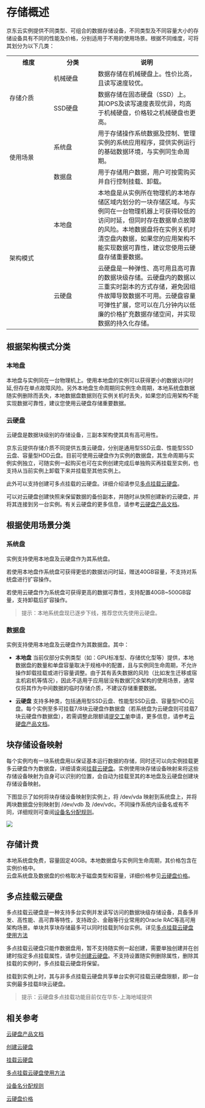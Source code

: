 # 存储概述
京东云实例提供不同类型、可组合的数据存储设备，不同类型及不同容量大小的存储设备具有不同的性能及价格，分别适用于不用的使用场景。根据不同维度，可将其划分为以下几类：
<table>
   <tr>
      <th width="100"> 维度 </th>
      <th width="100"> 分类  </th>
      <th> 说明 </th>
   </tr>
   <tr>
      <td rowspan="2"> 存储介质  </td>
      <td> 机械硬盘</td>
      <td> 数据存储在机械硬盘上。性价比高，且读写速度较优。   </td>
   </tr>
   <tr>
      <td> SSD硬盘 </td>
      <td> 数据存储在固态硬盘（SSD）上。其IOPS及读写速度表现优异，均高于机械硬盘，价格较之机械硬盘也更高。 </td>
   </tr>
   <tr>
      <td rowspan="2"> 使用场景   </td>
      <td> 系统盘   </td>
      <td> 用于存储操作系统数据及控制、管理实例的系统应用程序，提供实例运行的基础数据环境，与实例同生命周期。  </td>
   </tr>
   <tr>
      <td> 数据盘  </td>
      <td> 用于存储用户数据，用户可按需购买并自行控制挂载、卸载。 </td>
   </tr>
   <tr>
      <td rowspan="2"> 架构模式   </td>
      <td> 本地盘   </td>
      <td> 本地盘是从实例所在物理机的本地存储区域内划分的一块存储区域。与实例同在一台物理机器上可获得较低的访问时延，但同时存在数据单点故障的风险。本地数据盘将在实例关机时清空盘内数据，如果您的应用架构不能实现数据可靠性，建议您使用云硬盘存储重要数据。</td>
   </tr>
   <tr>
      <td>云硬盘  </td>
      <td> 云硬盘是一种弹性、高可用且高可靠的数据块级存储。云硬盘内的数据以三重实时副本的方式存储，避免因组件故障导致数据不可用。云硬盘容量可弹性扩展，您可以在几分钟内以低廉的价格扩充数据存储空间，并实现数据的持久化存储。     </td>
   </tr> 
</table>

## 根据架构模式分类

### 本地盘
本地盘与实例同在一台物理机上。使用本地盘的实例可以获得更小的数据访问时延,但存在单点故障风险。另外本地盘生命周期同实例生命周期，本地系统盘数据随实例删除而丢失，本地数据盘数据则在实例关机时丢失，如果您的应用架构不能实现数据可靠性，建议您使用云硬盘存储重要数据。

### 云硬盘
云硬盘是数据块级别的存储设备，三副本架构使其具有高可用性。

京东云提供存储介质不同提供五类云硬盘，分别是通用型SSD云盘、性能型SSD云盘、容量型HDD云盘。目前可使用云硬盘作为实例的数据盘，其生命周期与实例实例独立，可随实例一起购买也可在实例创建完成后单独购买再挂载至实例，也支持从当前实例上卸载下来并挂载至其他实例上。

此外可以支持创建可多点挂载的云硬盘。详细介绍请参见[多点挂载云硬盘](Strorage-Overview#user-content-1)。

可以对云硬盘创建快照来保留数据的备份副本，并随时从快照创建新的云硬盘，并将其连接到另一台实例。有关云硬盘的更多信息，请参考[云硬盘产品文档](http://docs.jdcloud.com/cn/cloud-disk-service/product-overview)。

## 根据使用场景分类

### 系统盘

实例支持使用本地盘及云硬盘作为其系统盘。

若使用本地盘作系统盘可获得更低的数据访问时延，赠送40GB容量，不支持对系统盘进行扩容操作。

若使用云硬盘作为系统盘可获得更高的数据可靠性，支持配置40GB~500GB容量，支持卸载后扩容操作。

>提示：本地系统盘现已逐步下线，推荐您优先使用云硬盘。

### 数据盘

实例支持使用本地盘及云硬盘作为其数据盘。其中：

* **本地盘** 当前仅部分实例类型（如：GPU标准型、存储优化型等）提供，本地数据盘的数量和单盘容量取决于规格中的配置，且与实例同生命周期，不允许操作卸载挂载或进行容量调整。由于其有丢失数据的风险（比如发生迁移或宿主机宕机等情况），因此不适用于应用层没有数据冗余架构的使用场景，通常仅将其作为中间数据的临时存储介质，不建议存储重要数据。

* **云硬盘** 支持多种类，包括通用型SSD云盘、性能型SSD云盘、容量型HDD云盘。每个实例至多可挂载7/8块云硬盘作数据盘（若系统盘为云硬盘则可挂载7块云硬盘作数据盘），若需调整此限额请[提交工单][1]申请，更多信息，请参考[云硬盘产品文档](http://docs.jdcloud.com/cn/cloud-disk-service/product-overview)。

## 块存储设备映射
每个实例均有一块系统盘用以保证基本运行数据的存储，同时还可以向实例挂载更多云硬盘作为数据盘，详细请查阅[挂载云硬盘](Attach-Cloud-Disk.md)。实例使用块存储设备映射来将这些存储设备映射为自身可以识别的位置，会自动为挂载至其的本地盘及云硬盘创建块存储设备映射。

下图显示了如何将块存储设备映射到实例上，将 /dev/vda 映射到系统盘上，并将两块数据盘分别映射到 /dev/vdb 及 /dev/vdc。不同操作系统内设备名或有不同，详细规则可查阅[设备名分配规则](https://docs.jdcloud.com/virtual-machines/assign-device-name)。

![](https://img1.jcloudcs.com/cn/image/vm/Operation-Guide-CD-overview.png)

<div id="user-content-1"></div>

## 存储计费
本地系统盘免费，容量固定40GB。本地数据盘与实例同生命周期，其价格包含在实例价格中。<br>
云盘系统盘及数据盘的价格取决于磁盘类型和容量，详细价格参见[云硬盘价格](https://docs.jdcloud.com/cloud-disk-service/price-overview)。

## 多点挂载云硬盘

多点挂载云硬盘是一种支持多台实例并发读写访问的数据块级存储设备，具备多并发、高性能、高可靠等特性，支持政企、金融等行业常用的Oracle RAC等高可用架构场景。单块共享块存储最多可以同时挂载到16台实例。详见[多点挂载云硬盘使用方法](https://docs.jdcloud.com/cloud-disk-service/multiattachdisk)

多点挂载云硬盘只能作数据盘用，暂不支持随实例一起创建，需要单独创建并在创建时指定多点挂载属性，请参见[创建云硬盘](http://docs.jdcloud.com/cn/virtual-machines/create-cloud-disk)。不支持设置随实例删除属性，删除其挂载的实例时，多点挂载云硬盘将保留。

挂载到实例上时，其与非多点挂载云硬盘共享单台实例可挂载云硬盘限额，即一台实例最多挂载8块云硬盘。

>提示：云硬盘多点挂载功能目前仅在华东-上海地域提供


## 相关参考
[云硬盘产品文档](http://docs.jdcloud.com/cn/cloud-disk-service/product-overview)

[创建云硬盘](http://docs.jdcloud.com/cn/virtual-machines/create-cloud-disk)

[挂载云硬盘](Attach-Cloud-Disk.md)

[多点挂载云硬盘使用方法](https://docs.jdcloud.com/cloud-disk-service/multiattachdisk)

[设备名分配规则](https://docs.jdcloud.com/virtual-machines/assign-device-name)

[云硬盘价格](https://docs.jdcloud.com/cloud-disk-service/price-overview)

  [1]: https://ticket.jdcloud.com/myorder/submit
